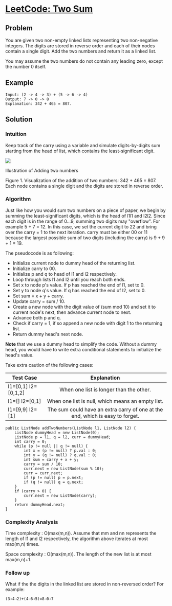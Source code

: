 # [LeetCode: Two Sum](https://leetcode.com/problems/add-two-numbers/description/)

## Problem

You are given two non-empty linked lists representing two non-negative integers. The digits are stored in reverse order and each of their nodes contain a single digit. Add the two numbers and return it as a linked list.

You may assume the two numbers do not contain any leading zero, except the number 0 itself.

## Example

```
Input: (2 -> 4 -> 3) + (5 -> 6 -> 4)
Output: 7 -> 0 -> 8
Explanation: 342 + 465 = 807.
```
## Solution

### Intuition

Keep track of the carry using a variable and simulate digits-by-digits sum starting from the head of list, which contains the least-significant digit.

<img src="https://leetcode.com/problems/add-two-numbers/Figures/2_add_two_numbers.svg"></img>

Illustration of Adding two numbers

Figure 1. Visualization of the addition of two numbers: 342 + 465 = 807.
Each node contains a single digit and the digits are stored in reverse order.

### Algorithm

Just like how you would sum two numbers on a piece of paper, we begin by summing the least-significant digits, which is the head of l1l1 and l2l2. Since each digit is in the range of 0...9, summing two digits may "overflow". For example 5 + 7 = 12. In this case, we set the current digit to 22 and bring over the carry = 1 to the next iteration. carry must be either 00 or 11 because the largest possible sum of two digits (including the carry) is 9 + 9 + 1 = 19.

The pseudocode is as following:

* Initialize current node to dummy head of the returning list.
* Initialize carry to 00.
* Initialize p and q to head of l1 and l2 respectively.
* Loop through lists l1 and l2 until you reach both ends.
* Set x to node p's value. If p has reached the end of l1, set to 0.
* Set y to node q's value. If q has reached the end of l2, set to 0.
* Set sum = x + y + carry.
* Update carry = sum / 10.
* Create a new node with the digit value of (sum mod 10) and set it to current node's next, then advance current node to next.
* Advance both p and q.
* Check if carry = 1, if so append a new node with digit 1 to the returning list.
* Return dummy head's next node.

<b>Note</b> that we use a dummy head to simplify the code. Without a dummy head, you would have to write extra conditional statements to initialize the head's value.

Take extra caution of the following cases:

| Test Case           | Explanation                                                                   |
| ------------------- |:-----------------------------------------------------------------------------:|
| l1=[0,1] l2=[0,1,2] | When one list is longer than the other.                                       |
| l1=[] l2=[0,1]      | When one list is null, which means an empty list.                             |
| l1=[9,9] l2=[1]     | The sum could have an extra carry of one at the end, which is easy to forget. |

```
public ListNode addTwoNumbers(ListNode l1, ListNode l2) {
    ListNode dummyHead = new ListNode(0);
    ListNode p = l1, q = l2, curr = dummyHead;
    int carry = 0;
    while (p != null || q != null) {
        int x = (p != null) ? p.val : 0;
        int y = (q != null) ? q.val : 0;
        int sum = carry + x + y;
        carry = sum / 10;
        curr.next = new ListNode(sum % 10);
        curr = curr.next;
        if (p != null) p = p.next;
        if (q != null) q = q.next;
    }
    if (carry > 0) {
        curr.next = new ListNode(carry);
    }
    return dummyHead.next;
}
```

### Complexity Analysis

Time complexity : O(max(m,n)). Assume that mm and nn represents the length of l1 and l2 respectively, the algorithm above iterates at most max(m,n) times.

Space complexity : O(max(m,n)). The length of the new list is at most max(m,n)+1.

### Follow up

What if the the digits in the linked list are stored in non-reversed order? For example:

```
(3→4→2)+(4→6→5)=8→0→7
```